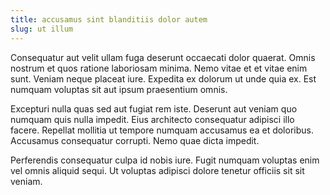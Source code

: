 ```yaml
---
title: accusamus sint blanditiis dolor autem
slug: ut illum
---
```


Consequatur aut velit ullam fuga deserunt occaecati dolor quaerat. Omnis nostrum et quos ratione laboriosam minima. Nemo vitae et et vitae enim sunt. Veniam neque placeat iure. Expedita ex dolorum ut unde quia ex. Est numquam voluptas sit aut ipsum praesentium omnis.

Excepturi nulla quas sed aut fugiat rem iste. Deserunt aut veniam quo numquam quis nulla impedit. Eius architecto consequatur adipisci illo facere. Repellat mollitia ut tempore numquam accusamus ea et doloribus. Accusamus consequatur corrupti. Nemo quae dicta impedit.

Perferendis consequatur culpa id nobis iure. Fugit numquam voluptas enim vel omnis aliquid sequi. Ut voluptas adipisci dolore tenetur officiis sit sit veniam.
